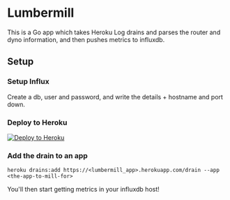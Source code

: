 # Lumbermill

This is a Go app which takes Heroku Log drains and parses the router and dyno information, and then pushes metrics to influxdb.

## Setup
### Setup Influx

Create a db, user and password, and write the details + hostname and port down.

### Deploy to Heroku

[![Deploy to Heroku](https://www.herokucdn.com/deploy/button.png)](https://heroku.com/deploy)

### Add the drain to an app

```
heroku drains:add https://<lumbermill_app>.herokuapp.com/drain --app <the-app-to-mill-for>
```

You'll then start getting metrics in your influxdb host!